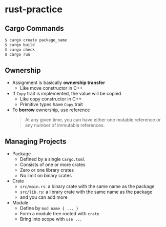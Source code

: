 # rust-practice

## Cargo Commands

```bash
$ cargo create package_name
$ cargo build
$ cargo check
$ cargo run
```

## Ownership

* Assignment is basically **ownership transfer**
  * Like move constructor in C++
* If `Copy` trait is implemented, the value will be copied
  * Like copy constructor in C++
  * Primitive types have `Copy` trait
* To **borrow** ownership, use reference
  > At any given time, you can have either one mutable reference or any number of immutable references.

## Managing Projects

* Package
  * Defined by a single `Cargo.toml`
  * Consists of one or more crates
  * Zero or one library crates
  * No limit on binary crates
* Crate
  * `src/main.rs`: a binary crate with the same name as the package
  * `src/lib.rs`: a library crate with the same name as the package
  * and you can add more
* Module
  * Define by `mod name { ... }`
  * Form a module tree rooted with `crate`
  * Bring into scope with `use ...`
